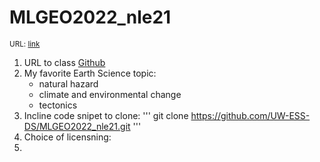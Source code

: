 # **MLGEO2022_nle21**

<sub>URL: [link](https://github.com/UW-ESS-DS/MLGEO2022_nle21)

  1. URL to class [Github](https://github.com/UW-ESS-DS)
  2. My favorite Earth Science topic:
     - natural hazard
     - climate and environmental change
     - tectonics
  3. Incline code snipet to clone:
  '''
  git clone https://github.com/UW-ESS-DS/MLGEO2022_nle21.git
  '''
  4. Choice of licensning:
  5.
  
